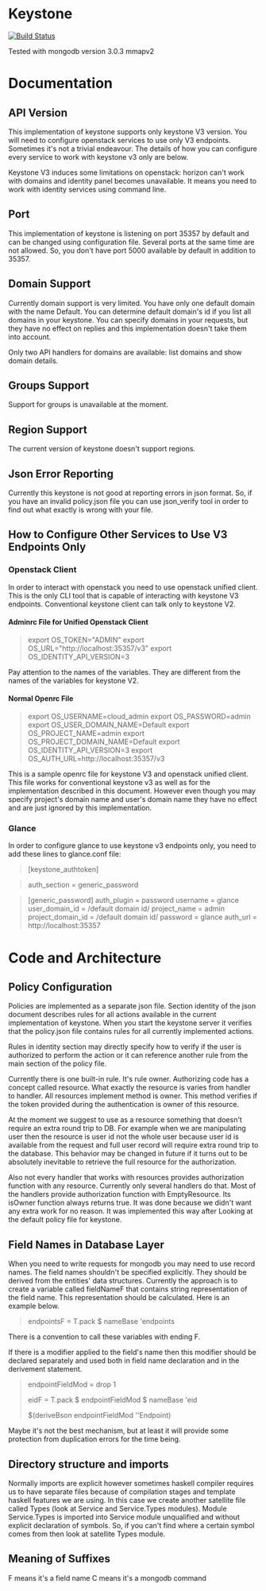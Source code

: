 Keystone
========

[![Build Status](https://travis-ci.org/VictorDenisov/keystone.svg)](https://travis-ci.org/VictorDenisov/keystone)

Tested with mongodb version 3.0.3 mmapv2

Documentation
=============

API Version
-----------

This implementation of keystone supports only keystone V3 version. You will
need to configure openstack services to use only V3 endpoints. Sometimes it's
not a trivial endeavour. The details of how you can configure every service to
work with keystone v3 only are below.

Keystone V3 induces some limitations on openstack: horizon can't work with
domains and identity panel becomes unavailable. It means you need to work with
identity services using command line.

Port
----

This implementation of keystone is listening on port 35357 by default and can
be changed using configuration file. Several ports at the same time are not
allowed. So, you don't have port 5000 available by default in addition to 35357.

Domain Support
--------------

Currently domain support is very limited. You have only one default domain
with the name Default. You can determine default domain's id if you list all
domains in your keystone. You can specify domains in your requests, but they
have no effect on replies and this implementation doesn't take them into
account.

Only two API handlers for domains are available: list domains and show domain
details.

Groups Support
--------------

Support for groups is unavailable at the moment.

Region Support
--------------

The current version of keystone doesn't support regions.

Json Error Reporting
--------------------

Currently this keystone is not good at reporting errors in json format.
So, if you have an invalid policy.json file you can use json_verify tool
in order to find out what exactly is wrong with your file.

How to Configure Other Services to Use V3 Endpoints Only
--------------------------------------------------------

### Openstack Client ###

In order to interact with openstack you need to use openstack unified client.
This is the only CLI tool that is capable of interacting with keystone V3
endpoints. Conventional keystone client can talk only to keystone V2.

#### Adminrc File for Unified Openstack Client ####

> export OS_TOKEN="ADMIN"
> export OS_URL="http://localhost:35357/v3"
> export OS_IDENTITY_API_VERSION=3

Pay attention to the names of the variables. They are different from the names
of the variables for keystone V2.

#### Normal Openrc File ####

> export OS_USERNAME=cloud_admin
> export OS_PASSWORD=admin
> export OS_USER_DOMAIN_NAME=Default
> export OS_PROJECT_NAME=admin
> export OS_PROJECT_DOMAIN_NAME=Default
> export OS_IDENTITY_API_VERSION=3
> export OS_AUTH_URL=http://localhost:35357/v3

This is a sample openrc file for keystone V3 and openstack unified client. This
file works for conventional keystone v3 as well as for the implementation
described in this document. However even though you may specify project's domain
name and user's domain name they have no effect and are just ignored by this
implementation.

### Glance ###

In order to configure glance to use keystone v3 endpoints only, you need to add
these lines to glance.conf file:

> [keystone_authtoken]

> auth_section = generic_password

> [generic_password]
> auth_plugin = password
> username = glance
> user_domain_id = /default domain id/
> project_name = admin
> project_domain_id = /default domain id/
> password = glance
> auth_url = http://localhost:35357


Code and Architecture
=====================

Policy Configuration
--------------------

Policies are implemented as a separate json file.
Section identity of the json document describes rules for all actions available
in the current implementation of keystone. When you start the keystone server it
verifies that the policy.json file contains rules for all currently implemented
actions.

Rules in identity section may directly specify how to verify if the user is
authorized to perform the action or it can reference another rule from the main
section of the policy file.

Currently there is one built-in rule. It's rule owner. Authorizing code has
a concept called resource. What exactly the resource is varies from handler to
handler. All resources implement method is owner. This method verifies if the
token provided during the authentication is owner of this resource.

At the moment we suggest to use as a resource something that doesn't require an
extra round trip to DB. For example when we are manipulating user then
the resource is user id not the whole user because user id is available from the
request and full user record will require extra round trip to the database. This
behavior may be changed in future if it turns out to be absolutely inevitable
to retrieve the full resource for the authorization.

Also not every handler that works with resources provides authorization function
with any resource. Currently only several handlers do that. Most of the handlers
provide authorization function with EmptyResource. Its isOwner function always
returns true. It was done because we didn't want any extra work for no reason.
It was implemented this way after Looking at the default policy file for
keystone.

Field Names in Database Layer
-----------------------------

When you need to write requests for mongodb you may need to use record names.
The field names shouldn't be specified explicitly. They should be derived from
the entities' data structures.
Currently the approach is to create a variable called fieldNameF that contains
string representation of the field name. This representation should be
calculated. Here is an example below.

> endpointsF = T.pack $ nameBase 'endpoints

There is a convention to call these variables with ending F.

If there is a modifier applied to the field's name then this modifier should be
declared separately and used both in field name declaration and in the
derivement statement.

> endpointFieldMod = drop 1
>
> eidF = T.pack $ endpointFieldMod $ nameBase 'eid
>
> $(deriveBson endpointFieldMod ''Endpoint)

Maybe it's not the best mechanism, but at least it will provide some protection
from duplication errors for the time being.

Directory structure and imports
-------------------------------
Normally imports are explicit however sometimes haskell compiler requires us to
have separate files because of compilation stages and template haskell features
we are using. In this case we create another satellite file called Types (look
at Service and Service.Types modules).  Module Service.Types is imported into
Service module unqualified and without explicit declaration of symbols. So, if
you can't find where a certain symbol comes from then look at satellite Types
module.

Meaning of Suffixes
-------------------

F means it's a field name
C means it's a mongodb command
